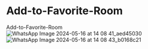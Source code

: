 # Add-to-Favorite-Room
Add-to-Favorite-Room
 ![WhatsApp Image 2024-05-16 at 14 08 41_aed45030](https://github.com/Hanif7586/FavoriteListButton/assets/64450831/24154882-400d-4169-a9b9-82d42227e283)
![WhatsApp Image 2024-05-16 at 14 08 43_b0168c21](https://github.com/Hanif7586/FavoriteListButton/assets/64450831/7080c283-e765-4c66-8ab6-eb319cfd8ddd)
